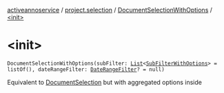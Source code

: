 [activeannoservice](../../index.md) / [project.selection](../index.md) / [DocumentSelectionWithOptions](index.md) / [&lt;init&gt;](./-init-.md)

# &lt;init&gt;

`DocumentSelectionWithOptions(subFilter: `[`List`](https://kotlinlang.org/api/latest/jvm/stdlib/kotlin.collections/-list/index.html)`<`[`SubFilterWithOptions`](../-sub-filter-with-options/index.md)`> = listOf(), dateRangeFilter: `[`DateRangeFilter`](../-date-range-filter/index.md)`? = null)`

Equivalent to [DocumentSelection](../-document-selection/index.md) but with aggregated options inside

